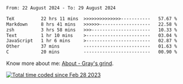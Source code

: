 <!--START_SECTION:waka-->

```txt
From: 22 August 2024 - To: 29 August 2024

TeX          22 hrs 11 mins  >>>>>>>>>>>>>>-----------   57.67 %
Markdown     8 hrs 41 mins   >>>>>>-------------------   22.58 %
zsh          3 hrs 58 mins   >>>----------------------   10.33 %
Text         1 hr 10 mins    >------------------------   03.04 %
JavaScript   1 hr 6 mins     >------------------------   02.87 %
Other        37 mins         -------------------------   01.63 %
C            20 mins         -------------------------   00.90 %
```

<!--END_SECTION:waka-->

<!-- [![grayxu's github stats](https://github-readme-stats.vercel.app/api?username=grayxu&count_private=true&show_icons=true)](https://github.com/grayxu) -->

Know more about me: [About - Gray's grind](https://www.grayxu.cn/).
<p align="left">
  <a href="https://wakatime.com/@c69eb31e-43a1-463f-8968-c3449e386f57"><img src="https://wakatime.com/badge/user/c69eb31e-43a1-463f-8968-c3449e386f57.svg" title="Total time coded since Feb 28 2023" /></a>
</p>

